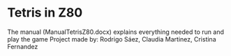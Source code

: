 # Tetris in Z80

The manual (ManualTetrisZ80.docx) explains everything needed to run and play the game
Project made by:
Rodrigo Sáez, Claudia Martinez, Cristina Fernandez
